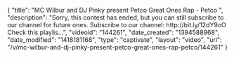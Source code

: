 {
    "title": "MC Wilbur and DJ Pinky present Petco Great Ones Rap - Petco ",
    "description": "Sorry, this contest has ended, but you can still subscribe to our channel for future ones. Subscribe to our channel: http:\/\/bit.ly\/12dY9oO Check this playlis...",
    "videoid": "144261",
    "date_created": "1394588968",
    "date_modified": "1418181168",
    "type": "captivate",
    "layout": "video",
    "url": "\/v\/mc-wilbur-and-dj-pinky-present-petco-great-ones-rap-petco\/144261"
}